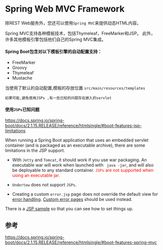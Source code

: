 # Spring Web MVC Framework
除REST Web服务外，您还可以使用`Spring MVC`来提供动态HTML内容。 

Spring MVC支持各种模板技术，包括Thymeleaf，FreeMarker和JSP。 此外，许多其他模板引擎包括他们自己的Spring MVC集成。

#### Spring Boot包含对以下模板引擎的自动配置支持：
- FreeMarker
- Groovy
- Thymeleaf
- Mustache

当使用了默认的自动配置,模板的存放位置 `src/main/resources/templates`

```
如果可能,避免使用JSPs ,有一些已知的问题存在嵌入的servlet
```

#### 使用`JSPs`已知问题
https://docs.spring.io/spring-boot/docs/2.1.15.RELEASE/reference/htmlsingle/#boot-features-jsp-limitations

When running a Spring Boot application that uses an embedded servlet container (and is packaged as an executable archive), there are some limitations in the JSP support.

- With `Jetty` and `Tomcat`, it should work if you use war packaging. An executable war will work when launched with ` java -jar`, and will also be deployable to any standard container. <font color=red>`JSPs`  are  not supported when using an executable jar.</font>

- `Undertow` does not support `JSPs`.

- Creating a custom `error.jsp` page does not override the default view for [error handling](https://docs.spring.io/spring-boot/docs/2.1.15.RELEASE/reference/htmlsingle/#boot-features-error-handling). [Custom error pages](https://docs.spring.io/spring-boot/docs/2.1.15.RELEASE/reference/htmlsingle/#boot-features-error-handling-custom-error-pages) should be used instead.

There is a [JSP sample](https://github.com/spring-projects/spring-boot/tree/v2.1.6.RELEASE/spring-boot-samples/spring-boot-sample-web-jsp) so that you can see how to set things up.
## 参考
https://docs.spring.io/spring-boot/docs/2.1.15.RELEASE/reference/htmlsingle/#boot-features-spring-mvc


